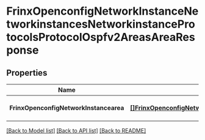 # FrinxOpenconfigNetworkInstanceNetworkinstancesNetworkinstanceProtocolsProtocolOspfv2AreasAreaResponse

## Properties
Name | Type | Description | Notes
------------ | ------------- | ------------- | -------------
**FrinxOpenconfigNetworkInstancearea** | [**[]FrinxOpenconfigNetworkInstanceNetworkinstancesNetworkinstanceProtocolsProtocolOspfv2AreasArea**](frinx.openconfig.network.instance.networkinstances.networkinstance.protocols.protocol.ospfv2.areas.Area.md) |  | [optional] [default to null]

[[Back to Model list]](../README.md#documentation-for-models) [[Back to API list]](../README.md#documentation-for-api-endpoints) [[Back to README]](../README.md)


